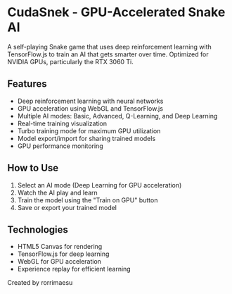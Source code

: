 # CudaSnek - GPU-Accelerated Snake AI

A self-playing Snake game that uses deep reinforcement learning with TensorFlow.js to train an AI that gets smarter over time. Optimized for NVIDIA GPUs, particularly the RTX 3060 Ti.

## Features

- Deep reinforcement learning with neural networks
- GPU acceleration using WebGL and TensorFlow.js
- Multiple AI modes: Basic, Advanced, Q-Learning, and Deep Learning
- Real-time training visualization
- Turbo training mode for maximum GPU utilization
- Model export/import for sharing trained models
- GPU performance monitoring

## How to Use

1. Select an AI mode (Deep Learning for GPU acceleration)
2. Watch the AI play and learn
3. Train the model using the "Train on GPU" button
4. Save or export your trained model

## Technologies

- HTML5 Canvas for rendering
- TensorFlow.js for deep learning
- WebGL for GPU acceleration
- Experience replay for efficient learning

Created by rorrimaesu
